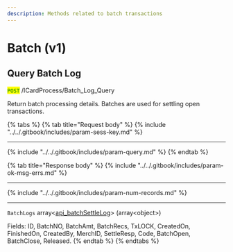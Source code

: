 ```yaml
---
description: Methods related to batch transactions
---
```


# Batch (v1)

## Query Batch Log

<mark style="color:green;">`POST`</mark> /ICardProcess/Batch\_Log\_Query

Return batch processing details. Batches are used for settling open transactions.

{% tabs %}
{% tab title="Request body" %}
{% include "../../.gitbook/includes/param-sess-key.md" %}

***

{% include "../../.gitbook/includes/param-query.md" %}
{% endtab %}

{% tab title="Response body" %}
{% include "../../.gitbook/includes/param-ok-msg-errs.md" %}

***

{% include "../../.gitbook/includes/param-num-records.md" %}

***

`BatchLogs` array<[api\_batchSettleLog](soap-object-dictionary-wip.md#api_batchsettlelog)> (array\<object>)

Fields: ID, BatchNO, BatchAmt, BatchRecs, TxLOCK, CreatedOn, FinishedOn, CreatedBy, MerchID, SettleResp, Code, BatchOpen, BatchClose, Released.
{% endtab %}
{% endtabs %}


